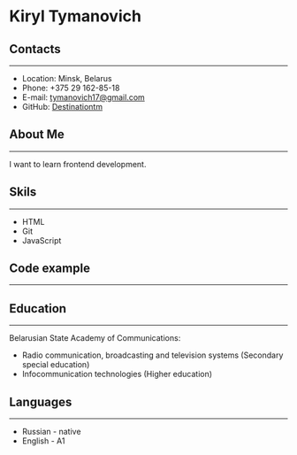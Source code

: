 # Kiryl Tymanovich
## Contacts
___
* Location: Minsk, Belarus
* Phone: +375 29 162-85-18
* E-mail: tymanovich17@gmail.com 
* GitHub: [Destinationtm](https://https://github.com/Destinationtm)
## About Me
___
I want to learn frontend development.
## Skils
___
* HTML
* Git
* JavaScript
## Code example
___
## Education
___
Belarusian State Academy of Communications:
* Radio communication, broadcasting and television systems (Secondary special education)
* Infocommunication technologies (Higher education)
## Languages
___
* Russian - native
* English - A1

